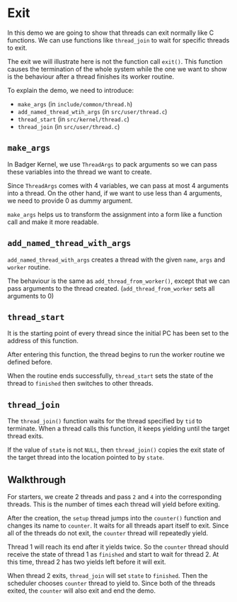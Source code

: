 # Exit

In this demo we are going to show that threads can exit normally like C functions. We can use functions like `thread_join` to wait for specific threads to exit.

The exit we will illustrate here is not the function call `exit()`. This function causes the termination of the whole system while the one we want to show is the behaviour after a thread finishes its worker routine.

To explain the demo, we need to introduce:
* `make_args` (in `include/common/thread.h`)
* `add_named_thread_wtih_args` (in `src/user/thread.c`)
* `thread_start` (in `src/kernel/thread.c`)
* `thread_join` (in `src/user/thread.c`)

## `make_args`

In Badger Kernel, we use `ThreadArgs` to pack arguments so we can pass these variables into the thread we want to create. 

Since `ThreadArgs` comes with 4 variables, we can pass at most 4 arguments into a thread. On the other hand, if we want to use less than 4 arguments, we need to provide 0 as dummy argument.

`make_args` helps us to transform the assignment into a form like a function call and make it more readable.

## `add_named_thread_with_args`

`add_named_thread_with_args` creates a thread with the given `name`, `args` and `worker` routine.

The behaviour is the same as `add_thread_from_worker()`, except that we can pass arguments to the thread created. (`add_thread_from_worker` sets all arguments to 0)

## `thread_start`

It is the starting point of every thread since the initial PC has been set to the address of this function.

After entering this function, the thread begins to run the worker routine we defined before. 

When the routine ends successfully, `thread_start` sets the state of the thread to `finished` then switches to other threads.

## `thread_join`

The `thread_join()` function waits for the thread specified by `tid` to terminate. When a thread calls this function, it keeps yielding until the target thread exits. 

If the value of `state` is not `NULL`, then `thread_join()` copies the exit state of the target thread into the location pointed to by `state`.

## Walkthrough

For starters, we create 2 threads and pass `2` and `4` into the corresponding threads. This is the number of times each thread will yield before exiting. 

After the creation, the `setup` thread jumps into the `counter()` function and changes its name to `counter`. It waits for all threads apart itself to exit. Since all of the threads do not exit, the `counter` thread will repeatedly yield.

Thread 1 will reach its end after it yields twice. So the `counter` thread should receive the state of thread 1 as `finished` and start to wait for thread 2. At this time, thread 2 has two yields left before it will exit.

When thread 2 exits, `thread_join` will set `state` to `finished`. Then the scheduler chooses `counter` thread to yield to. Since both of the threads exited, the `counter` will also exit and end the demo.
